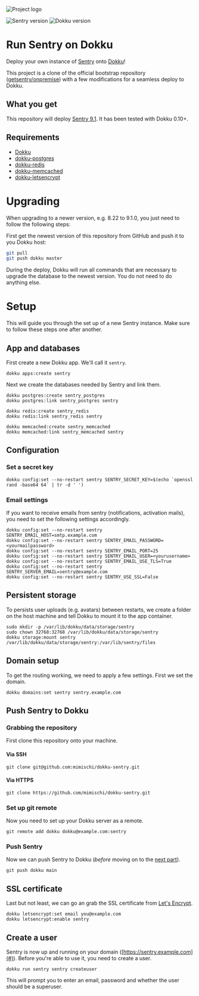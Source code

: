 ![Project logo](.github/header.png)

![Sentry version](https://img.shields.io/badge/Sentry-9.1-blue.svg) ![Dokku version](https://img.shields.io/badge/Dokku-v0.14.6-blue.svg)

# Run Sentry on Dokku

Deploy your own instance of [Sentry](https://sentry.io) onto
[Dokku](https://github.com/dokku/dokku)!

This project is a clone of the official bootstrap repository
([getsentry/onpremise](https://github.com/getsentry/onpremise)) with a few
modifications for a seamless deploy to Dokku.

## What you get

This repository will deploy [Sentry
9.1](https://github.com/getsentry/sentry/releases/tag/9.1.0). It has been tested
with Dokku 0.10+.

## Requirements

 * [Dokku](https://github.com/dokku/dokku)
 * [dokku-postgres](https://github.com/dokku/dokku-postgres)
 * [dokku-redis](https://github.com/dokku/dokku-redis)
 * [dokku-memcached](https://github.com/dokku/dokku-memcached)
 * [dokku-letsencrypt](https://github.com/dokku/dokku-letsencrypt)

# Upgrading

When upgrading to a newer version, e.g. 8.22 to 9.1.0, you just need to follow
the following steps:

First get the newest version of this repository from GitHub and push it to you
Dokku host:

```bash
git pull
git push dokku master
```

During the deploy, Dokku will run all commands that are necessary to upgrade the
database to the newest version. You do not need to do anything else.

# Setup

This will guide you through the set up of a new Sentry instance. Make sure to
follow these steps one after another.

## App and databases

First create a new Dokku app. We'll call it `sentry`.

```
dokku apps:create sentry
```

Next we create the databases needed by Sentry and link them.

```
dokku postgres:create sentry_postgres
dokku postgres:link sentry_postgres sentry

dokku redis:create sentry_redis
dokku redis:link sentry_redis sentry

dokku memcached:create sentry_memcached
dokku memcached:link sentry_memcached sentry
```

## Configuration

### Set a secret key

```
dokku config:set --no-restart sentry SENTRY_SECRET_KEY=$(echo `openssl rand -base64 64` | tr -d ' ')
```

### Email settings

If you want to receive emails from sentry (notifications, activation mails), you
need to set the following settings accordingly.

```
dokku config:set --no-restart sentry SENTRY_EMAIL_HOST=smtp.example.com
dokku config:set --no-restart sentry SENTRY_EMAIL_PASSWORD=<yourmailpassword>
dokku config:set --no-restart sentry SENTRY_EMAIL_PORT=25
dokku config:set --no-restart sentry SENTRY_EMAIL_USER=<yourusername>
dokku config:set --no-restart sentry SENTRY_EMAIL_USE_TLS=True
dokku config:set --no-restart sentry SENTRY_SERVER_EMAIL=sentry@example.com
dokku config:set --no-restart sentry SENTRY_USE_SSL=False
```

## Persistent storage

To persists user uploads (e.g. avatars) between restarts, we create a folder on
the host machine and tell Dokku to mount it to the app container.

```
sudo mkdir -p /var/lib/dokku/data/storage/sentry
sudo chown 32768:32768 /var/lib/dokku/data/storage/sentry
dokku storage:mount sentry /var/lib/dokku/data/storage/sentry:/var/lib/sentry/files
```

## Domain setup

To get the routing working, we need to apply a few settings. First we set
the domain.

```
dokku domains:set sentry sentry.example.com
```


## Push Sentry to Dokku

### Grabbing the repository

First clone this repository onto your machine.

#### Via SSH

```
git clone git@github.com:mimischi/dokku-sentry.git
```

#### Via HTTPS

```
git clone https://github.com/mimischi/dokku-sentry.git
```

### Set up git remote

Now you need to set up your Dokku server as a remote.

```
git remote add dokku dokku@example.com:sentry
```

### Push Sentry

Now we can push Sentry to Dokku (_before_ moving on to the [next part](#domain-and-ssl-certificate)).

```
git push dokku main
```

## SSL certificate

Last but not least, we can go an grab the SSL certificate from [Let's
Encrypt](https://letsencrypt.org/).

```
dokku letsencrypt:set email you@example.com
dokku letsencrypt:enable sentry
```

## Create a user

Sentry is now up and running on your domain ([https://sentry.example.com](#)).
Before you're able to use it, you need to create a user.

```
dokku run sentry sentry createuser
```

This will prompt you to enter an email, password and whether the user should be a superuser.
